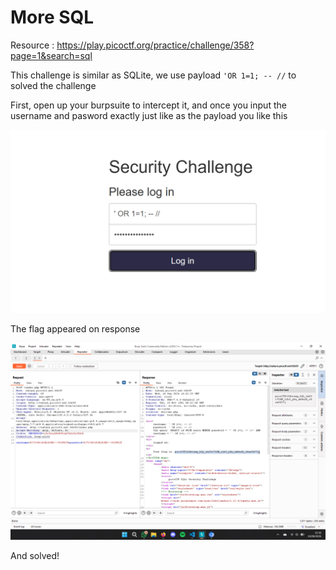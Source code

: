 # More SQL
Resource : https://play.picoctf.org/practice/challenge/358?page=1&search=sql 

This challenge is similar as SQLite, we use payload `'OR 1=1; -- //` to solved the challenge

First, open up your burpsuite to intercept it, and once you input the username and pasword exactly just like as the payload you like this

![alt text](<img/Screenshot 2025-09-10 215312.png>)

The flag appeared on response

![alt text](<img/Screenshot (32).png>)

And solved!